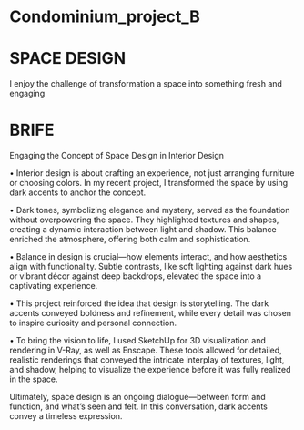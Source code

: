 # Condominium_project_B

# SPACE DESIGN 

 I enjoy the challenge of transformation a space into something fresh and engaging
 
# BRIFE
 
 Engaging the Concept of Space Design in Interior Design

• Interior design is about crafting an experience, not just arranging furniture or choosing colors. In my recent project, I transformed the space by using dark accents to anchor the concept.

• Dark tones, symbolizing elegance and mystery, served as the foundation without overpowering the space. They highlighted textures and shapes, creating a dynamic interaction between light and shadow. This balance enriched the atmosphere, offering both calm and sophistication.

• Balance in design is crucial—how elements interact, and how aesthetics align with functionality. Subtle contrasts, like soft lighting against dark hues or vibrant décor against deep backdrops, elevated the space into a captivating experience.

• This project reinforced the idea that design is storytelling. The dark accents conveyed boldness and refinement, while every detail was chosen to inspire curiosity and personal connection.

• To bring the vision to life, I used SketchUp for 3D visualization and rendering in V-Ray, as well as Enscape. These tools allowed for detailed, realistic renderings that conveyed the intricate interplay of textures, light, and shadow, helping to visualize the experience before it was fully realized in the space.

Ultimately, space design is an ongoing dialogue—between form and function, and what’s seen and felt. In this conversation, dark accents convey a timeless expression.
